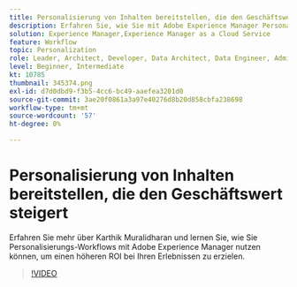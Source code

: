 ```yaml
---
title: Personalisierung von Inhalten bereitstellen, die den Geschäftswert steigert
description: Erfahren Sie, wie Sie mit Adobe Experience Manager Personalisierungs-Workflows nutzen können, um einen höheren ROI bei den von Ihnen bereitgestellten Erlebnissen zu erzielen.
solution: Experience Manager,Experience Manager as a Cloud Service
feature: Workflow
topic: Personalization
role: Leader, Architect, Developer, Data Architect, Data Engineer, Admin, User
level: Beginner, Intermediate
kt: 10785
thumbnail: 345374.png
exl-id: d7d0dbd9-f3b5-4cc6-bc49-aaefea3201d0
source-git-commit: 3ae20f0861a3a97e40276d8b20d858cbfa238698
workflow-type: tm+mt
source-wordcount: '57'
ht-degree: 0%

---
```



# Personalisierung von Inhalten bereitstellen, die den Geschäftswert steigert

Erfahren Sie mehr über Karthik Muralidharan und lernen Sie, wie Sie Personalisierungs-Workflows mit Adobe Experience Manager nutzen können, um einen höheren ROI bei Ihren Erlebnissen zu erzielen.

>[!VIDEO](https://video.tv.adobe.com/v/345374/?quality=12&learn=on)
